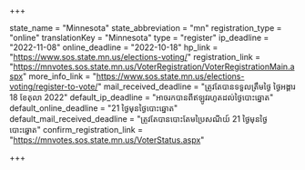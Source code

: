 +++

state_name = "Minnesota"
state_abbreviation = "mn"
registration_type = "online"
translationKey = "Minnesota"
type = "register"
ip_deadline = "2022-11-08"
online_deadline = "2022-10-18"
hp_link = "https://www.sos.state.mn.us/elections-voting/"
registration_link = "https://mnvotes.sos.state.mn.us/VoterRegistration/VoterRegistrationMain.aspx"
more_info_link = "https://www.sos.state.mn.us/elections-voting/register-to-vote/"
mail_received_deadline = "ត្រូវតែបានទទួលត្រឹមថ្ងៃ​ ថ្ងៃអង្គារ 18 ខែតុលា 2022"
default_ip_deadline = "អាចរកបានពីឥឡូវរហូតដល់ថ្ងៃបោះឆ្នោត"
default_online_deadline = "21 ថ្ងៃមុនថ្ងៃបោះឆ្នោត"
default_mail_received_deadline = "ត្រូវតែបានបោះតែមប្រៃសណីយ៍ 21 ថ្ងៃមុនថ្ងៃបោះឆ្នោត"
confirm_registration_link = "https://mnvotes.sos.state.mn.us/VoterStatus.aspx"

+++